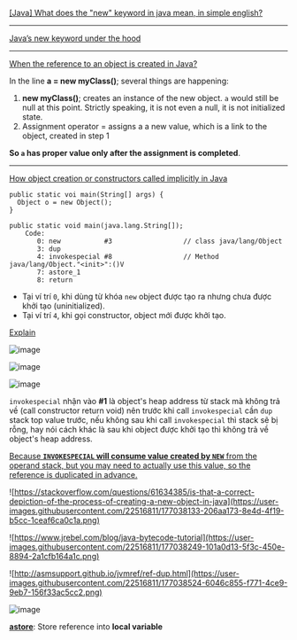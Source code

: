 [[Java] What does the "new" keyword in java mean, in simple english?](https://www.reddit.com/r/learnprogramming/comments/7585dt/java_what_does_the_new_keyword_in_java_mean_in/)

---

[Java’s new keyword under the hood](https://medium.com/@winwardo/javas-new-keyword-under-the-hood-8b2f0d8c8665)

---

[When the reference to an object is created in Java?](https://stackoverflow.com/questions/59580835/when-the-reference-to-an-object-is-created-in-java)

In the line **a = new myClass()**; several things are happening:

1. **new myClass()**; creates an instance of the new object. `a` would still be null at this point. Strictly speaking, it is not even a null, it is not initialized state.
2. Assignment operator = assigns a a new value, which is a link to the object, created in step 1

**So `a` has proper value only after the assignment is completed**.


---
[How object creation or constructors called implicitly in Java](https://stackoverflow.com/questions/36868239/how-object-creation-or-constructors-called-implicitly-in-java)

```shell
public static voi main(String[] args) {
  Object o = new Object();
}

public static void main(java.lang.String[]);
    Code:
       0: new           #3                  // class java/lang/Object
       3: dup
       4: invokespecial #8                  // Method java/lang/Object."<init>":()V
       7: astore_1
       8: return
```

- Tại ví trí `0`, khi dùng từ khóa `new` object được tạo ra nhưng chưa được khởi tạo (uninitialized).
- Tại ví trí `4`, khi gọi constructor, object mới được khởi tạo.

[Explain](https://developpaper.com/as-far-as-i-know-the-bytecode-instruction-set-and-parsing-of-jvm-virtual-machine-operand-stack-management-instruction/)

![image](https://user-images.githubusercontent.com/22516811/177036764-312318ce-bd0f-452e-9928-7cec4d206627.png)

![image](https://user-images.githubusercontent.com/22516811/177036802-26fe81ec-2353-4d57-8ea1-2e14b4dcab31.png)

![image](https://user-images.githubusercontent.com/22516811/177036812-b1807c10-d936-4178-833a-a056e40c692f.png)

`invokespecial` nhận vào **#1** là object's heap address từ stack mà không trả về (call constructor return void) nên trước khi call `invokespecial` cần `dup` stack top value trước, nếu không sau khi call `invokespecial` thì stack sẽ bị rỗng, hay nói cách khác là sau khi object được khởi tạo thì không trả về object's heap address.

[Because **`INVOKESPECIAL` will consume value created by `NEW`** from the operand stack, but you may need to actually use this value, so the reference is duplicated in advance.](https://stackoverflow.com/questions/7282585/why-do-dup-when-creating-new-instance)

![https://stackoverflow.com/questions/61634385/is-that-a-correct-depiction-of-the-process-of-creating-a-new-object-in-java](https://user-images.githubusercontent.com/22516811/177038133-206aa173-8e4d-4f19-b5cc-1ceaf6ca0c1a.png)

![https://www.jrebel.com/blog/java-bytecode-tutorial](https://user-images.githubusercontent.com/22516811/177038249-101a0d13-5f3c-450e-8894-2a1cfb164a1c.png)


![http://asmsupport.github.io/jvmref/ref-dup.html](https://user-images.githubusercontent.com/22516811/177038524-6046c855-f771-4ce9-9eb7-156f33ac5cc2.png)

![image](https://user-images.githubusercontent.com/22516811/177036849-ffb8e08f-a3d4-4570-9901-d2673205004e.png)

**[astore](http://asmsupport.github.io/jvmref/ref-astore.html)**: Store reference into **local variable**


